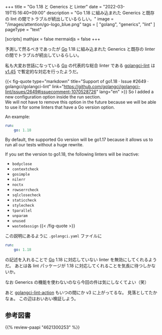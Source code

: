 +++
title = "Go 1.18 と Generics と Linter"
date =  "2022-03-19T15:16:40+09:00"
description = "Go 1.18 に組み込まれた Generics と既存の lint の間でトラブルが続出しているらしい。"
image = "/images/attention/go-logo_blue.png"
tags = [ "golang", "generics", "lint" ]
pageType = "text"

[scripts]
  mathjax = false
  mermaidjs = false
+++

予測して然るべきであったが [Go] 1.18 に組み込まれた Generics と既存の linter の間でトラブルが続出しているらしい。

私も大変お世話になっている [Go] の代表的な総合 linter である [golangci-lint] は [v1.45](https://github.com/golangci/golangci-lint/releases/tag/v1.45.0 "Release v1.45.0 · golangci/golangci-lint") で暫定的な対応を行ったようだ。

{{< fig-quote type="markdown" title="Support of go1.18 · Issue #2649 · golangci/golangci-lint" link="https://github.com/golangci/golangci-lint/issues/2649#issuecomment-1070528726" lang="en" >}}
So I added a new configuration option inside the run section.<br>
We will not have to remove this option in the future because we will be able to use it for some linters that have a Go version option.

An example:

```yaml
run:
    go: 1.18
```

By default, the supported Go version will be go1.17 because it allows us to run all our tests without a huge rewrite.

If you set the version to go1.18, the following linters will be inactive:

- `bodyclose`
- `contextcheck`
- `gosimple`
- `nilerr`
- `noctx`
- `rowserrcheck`
- `sqlclosecheck`
- `staticcheck`
- `stylecheck`
- `tparallel`
- `unparam`
- `unused`
- `wastedassign`
{{< /fig-quote >}}

この説明にあるように `.golangci.yaml` ファイルに

```yaml
run:
    go: 1.18
```

の記述を入れることで [Go] 1.18 に対応していない linter を無効にしてくれるようだ。
あとは各 lint パッケージが 1.18 に対応してくれることを気長に待つしかないか。

なお Generics の機能を使わないのなら今回の件は気にしなくてよい（笑）

あと [golangci-lint-action] もいつの間にか v3 に上がってるな。
見落としてたかなぁ。
この辺はおいおい検証しよう。

[Go]: https://go.dev/
[golangci-lint]: https://github.com/golangci/golangci-lint/ "golangci/golangci-lint: Fast linters Runner for Go"
[golangci-lint-action]: https://github.com/golangci/golangci-lint-action "golangci/golangci-lint-action: Official GitHub action for golangci-lint from its authors"

## 参考図書

{{% review-paapi "4621300253" %}} <!-- プログラミング言語Go -->

